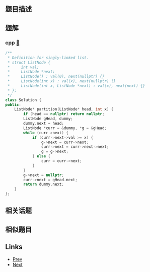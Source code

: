 
# [](https://leetcode-cn.com/problems/partition-list)

## 题目描述



## 题解

### cpp [🔗](partition-list.cpp) 
```cpp
/**
 * Definition for singly-linked list.
 * struct ListNode {
 *     int val;
 *     ListNode *next;
 *     ListNode() : val(0), next(nullptr) {}
 *     ListNode(int x) : val(x), next(nullptr) {}
 *     ListNode(int x, ListNode *next) : val(x), next(next) {}
 * };
 */
class Solution {
public:
    ListNode* partition(ListNode* head, int x) {
        if (head == nullptr) return nullptr;
        ListNode gHead, dummy;
        dummy.next = head;
        ListNode *curr = &dummy, *g = &gHead;
        while (curr->next) {
            if (curr->next->val >= x) {
                g->next = curr->next;
                curr->next = curr->next->next;
                g = g->next;
            } else {
                curr = curr->next;
            }
        }
        g->next = nullptr;
        curr->next = gHead.next;
        return dummy.next;
    }
};
```


## 相关话题



## 相似题目



## Links

- [Prev](../largest-rectangle-in-histogram/README.md) 
- [Next](../merge-sorted-array/README.md) 

